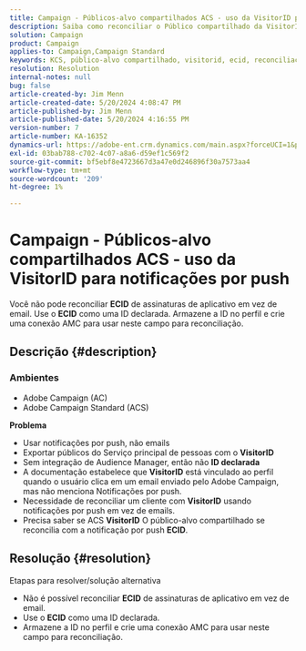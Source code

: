 ```yaml
---
title: Campaign - Públicos-alvo compartilhados ACS - uso da VisitorID para notificações por push
description: Saiba como reconciliar o Público compartilhado da VisitorID do Adobe Campaign Standard (ACS) com notificações por push.
solution: Campaign
product: Campaign
applies-to: Campaign,Campaign Standard
keywords: KCS, público-alvo compartilhado, visitorid, ecid, reconciliação de perfil, notificações por push, Adobe Campaign Standard, ACS, Solução de problemas, Adobe Campaign, AC
resolution: Resolution
internal-notes: null
bug: false
article-created-by: Jim Menn
article-created-date: 5/20/2024 4:08:47 PM
article-published-by: Jim Menn
article-published-date: 5/20/2024 4:16:55 PM
version-number: 7
article-number: KA-16352
dynamics-url: https://adobe-ent.crm.dynamics.com/main.aspx?forceUCI=1&pagetype=entityrecord&etn=knowledgearticle&id=387f5b3b-c316-ef11-9f8a-6045bd006268
exl-id: 03bab788-c702-4c07-a8a6-d59ef1c569f2
source-git-commit: bf5ebf8e4723667d3a47e0d246896f30a7573aa4
workflow-type: tm+mt
source-wordcount: '209'
ht-degree: 1%

---
```


# Campaign - Públicos-alvo compartilhados ACS - uso da VisitorID para notificações por push


Você não pode reconciliar <b>ECID</b> de assinaturas de aplicativo em vez de email. Use o <b>ECID</b> como uma ID declarada. Armazene a ID no perfil e crie uma conexão AMC para usar neste campo para reconciliação.

## Descrição {#description}


### <b>Ambientes</b>

- Adobe Campaign (AC)
- Adobe Campaign Standard (ACS)


<b>Problema</b>

- Usar notificações por push, não emails
- Exportar públicos do Serviço principal de pessoas com o <b>VisitorID</b>
- Sem integração de Audience Manager, então não <b>ID declarada</b>
- A documentação estabelece que <b>VisitorID</b> está vinculado ao perfil quando o usuário clica em um email enviado pelo Adobe Campaign, mas não menciona Notificações por push.
- Necessidade de reconciliar um cliente com <b>VisitorID</b> usando notificações por push em vez de emails.
- Precisa saber se ACS <b>VisitorID</b> O público-alvo compartilhado se reconcilia com a notificação por push <b>ECID</b>.







## Resolução {#resolution}


Etapas para resolver/solução alternativa

- Não é possível reconciliar <b>ECID</b> de assinaturas de aplicativo em vez de email.
- Use o <b>ECID</b> como uma ID declarada.
- Armazene a ID no perfil e crie uma conexão AMC para usar neste campo para reconciliação.
